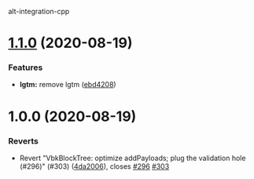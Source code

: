 alt-integration-cpp

# [1.1.0](https://github.com/Warchant/alt-integration-cpp/compare/v0.1.0.0...v0.1.1.0) (2020-08-19)


### Features

* **lgtm:** remove lgtm ([ebd4208](https://github.com/Warchant/alt-integration-cpp/commit/ebd42081e6bc1633550c127006555186bcabfd99))

# 1.0.0 (2020-08-19)


### Reverts

* Revert "VbkBlockTree: optimize addPayloads; plug the validation hole (#296)" (#303) ([4da2006](https://github.com/Warchant/alt-integration-cpp/commit/4da20066498326ae685a7c27c04a6f7401e3b029)), closes [#296](https://github.com/Warchant/alt-integration-cpp/issues/296) [#303](https://github.com/Warchant/alt-integration-cpp/issues/303)
